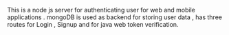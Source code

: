 This is a node js server for authenticating user for web and mobile applications . mongoDB is used as backend for storing user data , has three routes for Login , Signup and for java web token verification.
